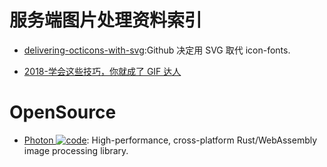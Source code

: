 # 服务端图片处理资料索引

- [delivering-octicons-with-svg](https://github.com/blog/2112-delivering-octicons-with-svg):Github 决定用 SVG 取代 icon-fonts.

- [2018-学会这些技巧，你就成了 GIF 达人](https://zhuanlan.zhihu.com/p/36379462)

# OpenSource

- [Photon ![code](https://ng-tech.icu/assets/code.svg)](https://github.com/silvia-odwyer/photon): High-performance, cross-platform Rust/WebAssembly image processing library.
